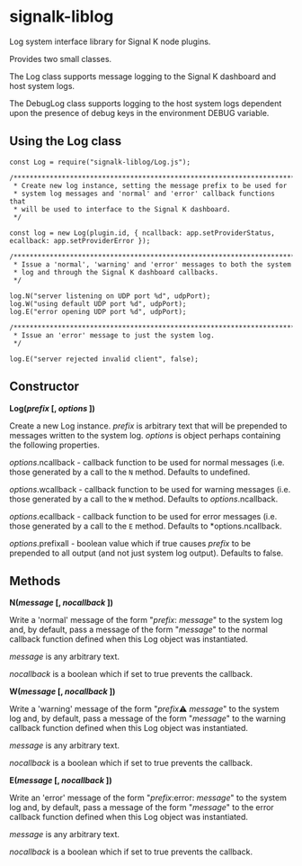 # signalk-liblog

Log system interface library for Signal K node plugins.

Provides two small classes.

The Log class supports message logging to the Signal K dashboard and
host system logs.

The DebugLog class supports logging to the host system logs dependent
upon the presence of debug keys in the environment DEBUG variable.

## Using the Log class
```
const Log = require("signalk-liblog/Log.js");

/**********************************************************************
 * Create new log instance, setting the message prefix to be used for
 * system log messages and 'normal' and 'error' callback functions that
 * will be used to interface to the Signal K dashboard.
 */

const log = new Log(plugin.id, { ncallback: app.setProviderStatus, ecallback: app.setProviderError });

/**********************************************************************
 * Issue a 'normal', 'warning' and 'error' messages to both the system
 * log and through the Signal K dashboard callbacks.
 */

log.N("server listening on UDP port %d", udpPort);
log.W("using default UDP port %d", udpPort);
log.E("error opening UDP port %d", udpPort);

/**********************************************************************
 * Issue an 'error' message to just the system log.
 */

log.E("server rejected invalid client", false);
```

## Constructor

__Log(*prefix* [, *options* ])__

Create a new Log instance.
*prefix* is arbitrary text that will be prepended to messages written to the
system log.
*options* is object perhaps containing the following properties.

*options*.ncallback - callback function to be used for normal messages (i.e.
those generated by a call to the ```N``` method.
Defaults to undefined.

*options*.wcallback - callback function to be used for warning messages (i.e.
those generated by a call to the ```W``` method.
Defaults to *options*.ncallback.

*options*.ecallback - callback function to be used for error messages (i.e.
those generated by a call to the ```E``` method.
Defaults to *options.ncallback.

*options*.prefixall - boolean value which if true causes *prefix* to be
prepended to all output (and not just system log output).
Defaults to false. 

## Methods

__N(*message* [, *nocallback* ])__

Write a 'normal' message of the form "*prefix*: *message*" to the system log
and, by default, pass a message of the form "*message*" to the normal callback
function defined when this Log object was instantiated. 

*message* is any arbitrary text.

*nocallback* is a boolean which if set to true prevents the callback. 

__W(*message* [, *nocallback* ])__

Write a 'warning' message of the form "*prefix*:warning: *message*" to the
system log and, by default, pass a message of the form "*message*" to the
warning callback function defined when this Log object was instantiated. 

*message* is any arbitrary text.

*nocallback* is a boolean which if set to true prevents the callback. 

__E(*message* [, *nocallback* ])__

Write an 'error' message of the form "*prefix*:error: *message*" to the system
log and, by default, pass a message of the form "*message*" to the error
callback function defined when this Log object was instantiated. 

*message* is any arbitrary text.

*nocallback* is a boolean which if set to true prevents the callback. 
